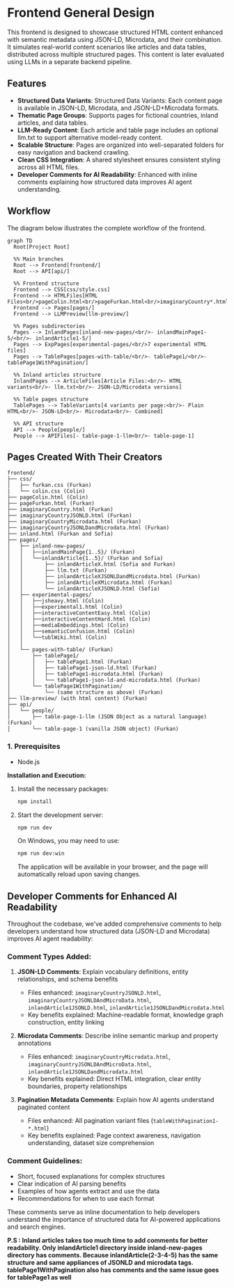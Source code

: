 # Frontend General Design

This frontend is designed to showcase structured HTML content enhanced with semantic metadata using JSON-LD, Microdata, and their combination. It simulates real-world content scenarios like articles and data tables, distributed across multiple structured pages. This content is later evaluated using LLMs in a separate backend pipeline.

## Features

- **Structured Data Variants**: Structured Data Variants: Each content page is available in JSON-LD, Microdata, and JSON-LD+Microdata formats.
- **Thematic Page Groups**: Supports pages for fictional countries, inland articles, and data tables.
- **LLM-Ready Content**: Each article and table page includes an optional llm.txt to support alternative model-ready content.
- **Scalable Structure**: Pages are organized into well-separated folders for easy navigation and backend crawling.
- **Clean CSS Integration**: A shared stylesheet ensures consistent styling across all HTML files.
- **Developer Comments for AI Readability**: Enhanced with inline comments explaining how structured data improves AI agent understanding.

## Workflow

The diagram below illustrates the complete workflow of the frontend.

```mermaid
graph TD
  Root[Project Root]

  %% Main branches
  Root --> Frontend[frontend/]
  Root --> API[api/]

  %% Frontend structure
  Frontend --> CSS[css/style.css]
  Frontend --> HTMLFiles[HTML Files<br/>pageColin.html<br/>pageFurkan.html<br/>imaginaryCountry*.html<br/>inland.html]
  Frontend --> Pages[pages/]
  Frontend --> LLMPreview[llm-preview/]

  %% Pages subdirectories
  Pages --> InlandPages[inland-new-pages/<br/>- inlandMainPage1-5/<br/>- inlandArticle1-5/]
  Pages --> ExpPages[experimental-pages/<br/>7 experimental HTML files]
  Pages --> TablePages[pages-with-table/<br/>- tablePage1/<br/>- tablePage1WithPagination/]

  %% Inland articles structure
  InlandPages --> ArticleFiles[Article Files:<br/>- HTML variants<br/>- llm.txt<br/>- JSON-LD/Microdata versions]

  %% Table pages structure  
  TablePages --> TableVariants[4 variants per page:<br/>- Plain HTML<br/>- JSON-LD<br/>- Microdata<br/>- Combined]

  %% API structure
  API --> People[people/]
  People --> APIFiles[- table-page-1-llm<br/>- table-page-1]
```

## Pages Created With Their Creators

    frontend/
    ├── css/
    │   ├── furkan.css (Furkan)
    |   └── colin.css (Colin)
    ├── pageColin.html (Colin)
    ├── pageFurkan.html (Furkan)
    ├── imaginaryCountry.html (Furkan)
    ├── imaginaryCountryJSONLD.html (Furkan)
    ├── imaginaryCountryMicrodata.html (Furkan)
    ├── imaginaryCountryJSONLDandMicrodata.html (Furkan)
    ├── inland.html (Furkan and Sofia)
    ├── pages/
    │   ├── inland-new-pages/
    │   │   ├──inlandMainPage{1..5}/ (Furkan)
    │   │   └──inlandArticle{1..5}/ (Furkan and Sofia)
    │   │       ├── inlandArticleX.html (Sofia and Furkan)
    │   │       ├── llm.txt (Furkan)
    │   │       ├── inlandArticleXJSONLDandMicrodata.html (Furkan)
    │   │       ├── inlandArticleXMicrodata.html (Furkan)
    │   │       └── inlandArticleXJSONLD.html (Sofia)
    │   ├── experimental-pages/
    │   │   ├──jsheavy.html (Colin)
    │   │   ├──experimental1.html (Colin)
    │   │   ├──interactiveContentEasy.html (Colin)
    │   │   ├──interactiveContentHard.html (Colin)
    │   │   ├──mediaEmbeddings.html (Colin)
    │   │   ├──semanticConfusion.html (Colin)
    │   │   └──tublWiki.html (Colin)
    │   │
    │   └── pages-with-table/ (Furkan)
    │       ├── tablePage1/
    │       │   ├── tablePage1.html (Furkan)
    │       │   ├── tablePage1-json-ld.html (Furkan)
    │       │   ├── tablePage1-microdata.html (Furkan)
    │       │   └── tablePage1-json-ld-and-microdata.html (Furkan)
    │       └── tablePage1WithPagination/
    │           └── (same structure as above) (Furkan)
    ├── llm-preview/ (with html content) (Furkan)
    ├── api/
    │   └── people/
    │       ├── table-page-1-llm (JSON Object as a natural language)(Furkan)
    │       └── table-page-1 (vanilla JSON object) (Furkan)

### 1. Prerequisites

- Node.js

**Installation and Execution:**

1.  Install the necessary packages:

    ```bash
    npm install
    ```

2.  Start the development server:
    ```bash
    npm run dev
    ```
    On Windows, you may need to use:
    ```bash
    npm run dev:win
    ```
    The application will be available in your browser, and the page will automatically reload upon saving changes.

## Developer Comments for Enhanced AI Readability

Throughout the codebase, we've added comprehensive comments to help developers understand how structured data (JSON-LD and Microdata) improves AI agent readability:

### Comment Types Added:

1. **JSON-LD Comments**: Explain vocabulary definitions, entity relationships, and schema benefits

   - Files enhanced: `imaginaryCountryJSONLD.html`, `imaginaryCountryJSONLDAndMicroData.html`, `inlandArticle1JSONLD.html`, `inlandArticle1JSONLDandMicrodata.html`
   - Key benefits explained: Machine-readable format, knowledge graph construction, entity linking

2. **Microdata Comments**: Describe inline semantic markup and property annotations

   - Files enhanced: `imaginaryCountryMicrodata.html`, `imaginaryCountryJSONLDAndMicroData.html`, `inlandArticle1JSONLDandMicrodata.html`
   - Key benefits explained: Direct HTML integration, clear entity boundaries, property relationships

3. **Pagination Metadata Comments**: Explain how AI agents understand paginated content
   - Files enhanced: All pagination variant files (`tableWithPagination1-*.html`)
   - Key benefits explained: Page context awareness, navigation understanding, dataset size comprehension

### Comment Guidelines:

- Short, focused explanations for complex structures
- Clear indication of AI parsing benefits
- Examples of how agents extract and use the data
- Recommendations for when to use each format

These comments serve as inline documentation to help developers understand the importance of structured data for AI-powered applications and search engines.

**P.S : Inland articles takes too much time to add comments for better readability. Only inlandArticle1 directory inside inland-new-pages directory has comments. Because inlandArticle(2-3-4-5) has the same structure and same appliances of JSONLD and microdata tags. tablePage1WithPagination also has comments and the same issue goes for tablePage1 as well**
